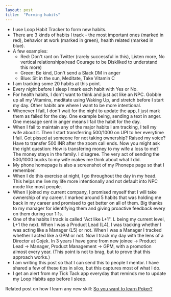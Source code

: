 ```yaml
---
layout: post
title:  "Forming habits"
---
```


- I use Loop Habit Tracker to form new habits.
- There are 3 kinds of habits I track - the most important ones (marked in red), behavior at work (marked in green), health related (marked in blue).
- A few examples:
  - Red: Don't rant on Twitter (rarely successful in this), Listen more, No vertical relationships(read Courage to be Diskliked to understand this more)
  - Green: Be kind, Don't send a Slack DM in anger
  - Blue: Sit in the sun, Meditate, Take Vitamin C
- I am tracking some 20 habits at this point.
- Every night before I sleep I mark each habit with Yes or No.
- For health habits, I don't want to think and just act like an NPC. Gobble up all my Vitamins, meditate using Waking Up, and stretch before I start my day. Other habits are where I want to be more intentional.
- Whenever I fail, I don't wait for the night to update the app, I just mark them as failed for the day. One example being, sending a text in anger. One message sent in anger means I fail the habit for the day.
- When I fail to maintain any of the major habits I am tracking, I tell my wife about it. Then I start transferring 500/1000 on UPI to her everytime I fail. Got pissed at someone for not taking ownership? Raised my voice? Have to transfer 500 INR after the zoom call ends. Now you might ask the right question: How is transfering money to my wife a loss to me? The money stays in the family. I disagree. The very act of sending the 500/1000 bucks to my wife makes me think about what I did.
- My phone homepage is also a screenshot of my Phonepe page so that I remember.
- When I do this exercise at night, I go throughout the day in my head. This helps me live my life more intentionally and not default into NPC mode like most people.
- When I joined my current company, I promised myself that I will take ownership of my career. I marked around 5 habits that was holding me back in my career and promised to get better on all of them. Big thanks to my manager for identifying them and giving proactive feedback every on them during our 1:1s.
- One of the habits I track is called "Act like L+1". L being my current level, L+1 the next. When I was a Product Lead (L4), I was tracking whether I was acting like a Manager (L5) or not. When I was a Manager I tracked whether I acted like a GPM or not. Now I track my day with the lens of a Director at Gojek. In 3 years I have gone from new joinee -> Product Lead -> Manager, Product Management -> GPM, with a promotion almost every year. (This point is not to brag, but to prove that this approach works.)
- I am writing this post so that I can send this to people I mentor. I have shared a few of these tips in silos, but this captures most of what I do.
- I get an alert from my Tick Tack app everyday that reminds me to update my Loop Habits app before I sleep.

Related post on how I learn any new skill: [So you want to learn Poker?](https://manassaloi.com/2020/04/07/learning-poker.html)
